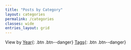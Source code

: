 ```yaml
---
title: "Posts by Category"
layout: categories
permalink: /categories
classes: wide
entries_layout: grid
---
```

View by
[Year](/all/){: .btn .btn--danger}
[Tags](/tags/){: .btn .btn--danger}